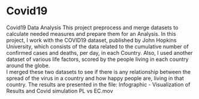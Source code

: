 # Covid19
Covid19 Data Analysis
This project preprocess and merge datasets to calculate needed measures and prepare them for an Analysis. 
In this project, I work with the COVID19 dataset, published by John Hopkins University, which consists of 
the data related to the cumulative number of confirmed cases and deaths, per day, in each Country. 
Also, I used another dataset of various life factors, scored by the people living in each country around the globe.  
I merged these two datasets to see if there is any relationship between the spread of the virus in a country and how 
happy people are, living in that country.
The results are presented in the file: Infographic - Visualization of Results and Covid simulation PL vs EC.mov
